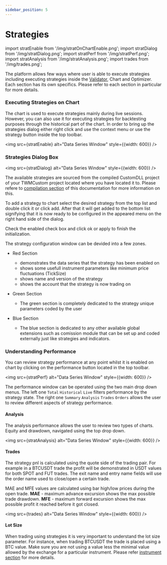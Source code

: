 ```yaml
---
sidebar_position: 5
---
```


# Strategies

import stratEnable from '/img/stratOnChartEnable.png';
import stratDialog from '/img/stratDialog.png';
import stratPerf from '/img/stratPerf.png';
import stratAnalysis from '/img/stratAnalysis.png';
import trades from '/img/trades.png';

The platform allows few ways where user is able to execute strategies including executing strategies inside the [Validator](validator), Chart and Optimizer. Each section has its own specifics. Please refer to each section in particular for more details.

### Executing Strategies on Chart

The chart is used to execute strategies mainly during live sessions. However, you can also use it for executing strategies for backtesting purposes through the historical part of the chart. In order to bring up the strategies dialog  either right click and use the context menu or use the strategy button inside the top toolbar.

<img src={stratEnable} alt="Data Series Window" style={{width: 600}} />

### Strategies Dialog Box

<img src={stratDialog} alt="Data Series Window" style={{width: 600}} />

The available strategies are sourced from the compiled CustomDLL project of your TWMCustom project located where you have located it to. Please refere to [compilation section](compilation) of this documentation for more information on this.

To add a strategy to chart select the desired strategy from the top list and double click it or click add. After that it will get added to the bottom list signifying that it is now ready to be configured in the appeared menu on the right hand side of the dialog. 

Check the enabled check box and click ok or apply to finish the initialization.

The strategy configuration window can be devided into a few zones.

- Red Section
  - demonstrates the data series that the strategy has been enabled on
  - shows some usefull instrument parameters like minimum price fluctuations (TickSize)
  - shows name and version of the strategy
  - shows the account that the strategy is now trading on

- Green Section
  - The green section is completely dedicated to the strategy unique parameters coded by the user

- Blue Section
  - The blue section is dedicated to any other available global extensions such as comission module that can be set up and coded externally just like strategies and indicators.


### Understanding Performance

You can review strategy performance at any point whilst it is enabled on chart by clicking on the performance button located in the top toolbar.

<img src={stratPerf} alt="Data Series Window" style={{width: 600}} />

The performance window can be operated using the two main drop down menus. The left one `Total` `Historical` `Live` filters performance by the strategy state. The right one `Summary` `Analysis` `Trades` `Orders` allows the user to review different aspects of strategy performance.

#### Analysis

The analysis performance allows the user to review two types of charts. Equity and drawdown, navigated using the top drop down.

<img src={stratAnalysis} alt="Data Series Window" style={{width: 600}} />

#### Trades

The strategy pnl is calculated using the quote side of the trading pair. For example in a BTCUSDT trade the profit will be demonstrated in USDT values for both SPOT and FUT trades. The exit name and entry name fields will use the order name used to close/open a certain trade.

MAE and MFE values are calculated using bar high/low prices during the open trade. **MAE** - maximum advance excursion shows the max possible trade drawdown. **MFE** - maximum forward excursion shows the max possible profit it reached before it got closed.

<img src={trades} alt="Data Series Window" style={{width: 600}} />

#### Lot Size

When trading using strategies it is very important to understand the lot size parameter. For instance, when trading BTCUSDT the trade is placed using a BTC value. Make sure you are not using a value less the minimal value allowed by the exchange for a particular instrument. Please refer [instrument section](instruments#min-lot-size) for more details.




